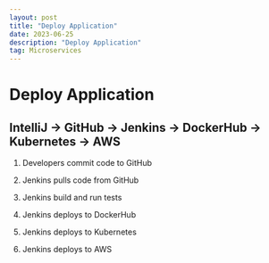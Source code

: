 ```yaml
---
layout: post
title: "Deploy Application"
date: 2023-06-25
description: "Deploy Application"
tag: Microservices
---
```


# Deploy Application

## IntelliJ -> GitHub -> Jenkins -> DockerHub -> Kubernetes -> AWS

1. Developers commit code to GitHub

2. Jenkins pulls code from GitHub

3. Jenkins build and run tests

4. Jenkins deploys to DockerHub

5. Jenkins deploys to Kubernetes

6. Jenkins deploys to AWS
